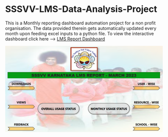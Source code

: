 # SSSVV-LMS-Data-Analysis-Project
This is a Monthly reporting dashboard automation project for a non profit organisation. The data provided therein gets automatically updated every month upon 
feeding excel inputs to a python file. To view the interactive dashboard click here --> [LMS Report Dashboard](https://app.powerbi.com/view?r=eyJrIjoiYzU1NTljNmItYjZmNy00OTU2LTg0M2UtNGU1NDBmMzg2MDIzIiwidCI6ImRmODY3OWNkLWE4MGUtNDVkOC05OWFjLWM4M2VkN2ZmOTVhMCJ9)


<img align="center" width=900 alt="coding" src="https://github.com/Akshay9508/SSSVV-LMS-Data-Analysis-Project/blob/main/lms%20cover%20page.PNG">
